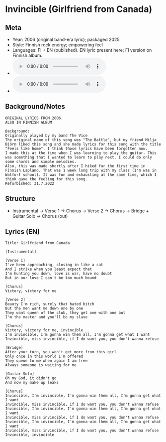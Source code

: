 # Invincible (Girlfriend from Canada)

## Meta
- Year: 2006 (original band-era lyric); packaged 2025
- Style: Finnish rock energy; empowering feel
- Languages: FI + EN (published). EN lyric present here; FI version on Finnish album.
- ![Invincible (original) MP3](https://archive.org/download/oulupoko_ylaaste/11%20-%20Invincible.mp3)
- ![Invincible MP3](https://archive.org/download/steve_chill_freshman/11%20-%20Invincible.mp3)
## Background/Notes
```
ORIGINAL LYRICS FROM 2006.
ALSO IN FINNISH ALBUM

Background:
Originally played by my band The Vice
The original name of this song was "The Battle", but my friend Milja Björn liked this song and she made lyrics for this song with the title "Feels like home". I think those lyrics have been forgotten now.
I made this at the time when I was learning to play the guitar. This was something that I wanted to learn to play next. I could do only some chords and simple melodies.
Also, this was made shortly after I hiked for the first time in Finnish Lapland. That was 1 week long trip with my class (I'm was in Walforf school). It was fun and exhausting at the same time, which I think gave the feeling for this song.
Refurbished: 31.7.2022
```

## Structure
- Instrumental → Verse 1 → Chorus → Verse 2 → Chorus → Bridge + Guitar Solo → Chorus (out)

## Lyrics (EN)
```
Title: Girlfriend from Canada

[Instrumental]

[Verse 1]
I've been approaching, closing in like a cat
And I strike when you least expect that
I'm hunting you down, love is war, have no doubt
But in our love I can't be too much bound

[Chorus]
Victory, victory for me

[Verse 2]
Beauty I'm rich, surely that hated bitch
But the men want me down one by one
They want queen of the club, they get one with one but
I'm the master and you'll be my slave

[Chorus]
Victory, victory for me, invincible
I'm invincible, I'm gonna win them all, I'm gonna get what I want
Invincible, miss invincible, if I do want you, you don't wanna refuse

[Bridge]
After your turn, you won't get more from this girl
Only once in this world I'm offered
They queue to me when again I am free
Always someone is waiting for me

[Guitar Solo]
Oh my God, it didn't go
And now my make up leaks

[Chorus]
Invincible, I'm invincible, I'm gonna win them all, I'm gonna get what I want
Invincible, miss invincible, if I do want you, you don't wanna refuse
Invincible, I'm invincible, I'm gonna win them all, I'm gonna get what I want
Invincible, miss invincible, if I do want you, you don't wanna refuse
Invincible, I'm invincible, I'm gonna win them all, I'm gonna get what I want
Invincible, miss invincible, if I do want you, you don't wanna refuse
Invincible, invincible
```


